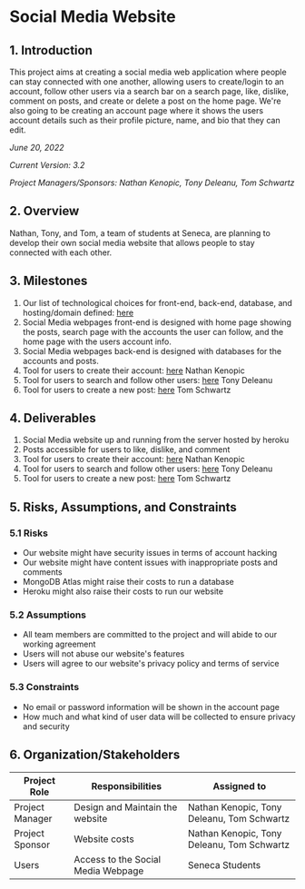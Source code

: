 # Social Media Website

## 1. Introduction

This project aims at creating a social media web application where people can stay connected with one another, allowing users to create/login to an account, follow other users via a search bar on a search page, like, dislike, comment on posts, and create or delete a post on the home page. We're also going to be creating an account page where it shows the users account details such as their profile picture, name, and bio that they can edit.

*June 20, 2022*

*Current Version: 3.2*

*Project Managers/Sponsors: Nathan Kenopic, Tony Deleanu, Tom Schwartz*

## 2. Overview

Nathan, Tony, and Tom, a team of students at Seneca, are planning to develop their own social media website that allows people to stay connected with each other.


## 3. Milestones

1. Our list of technological choices for front-end, back-end, database, and hosting/domain defined: [here](https://github.com/CAPSTONE-2022-2023/Group_06/blob/main/technical_details.md)
2. Social Media webpages front-end is designed with home page showing the posts, search page with the accounts the user can follow, and the home page with the users account info.
3. Social Media webpages back-end is designed with databases for the accounts and posts.
4. Tool for users to create their account: [here](https://github.com/CAPSTONE-2022-2023/Group_06/blob/main/use_cases/create_account.md) Nathan Kenopic
5. Tool for users to search and follow other users: [here](https://github.com/CAPSTONE-2022-2023/Group_06/blob/main/use_cases/search_user.md) Tony Deleanu
6. Tool for users to create a new post: [here](https://github.com/CAPSTONE-2022-2023/Group_06/blob/main/use_cases/Create_New_Post.md) Tom Schwartz

## 4. Deliverables

1. Social Media website up and running from the server hosted by heroku
2. Posts accessible for users to like, dislike, and comment
3. Tool for users to create their account: [here](https://github.com/CAPSTONE-2022-2023/Group_06/blob/main/use_cases/create_account.md) Nathan Kenopic
4. Tool for users to search and follow other users: [here](https://github.com/CAPSTONE-2022-2023/Group_06/blob/main/use_cases/search_user.md) Tony Deleanu
5. Tool for users to create a new post: [here](https://github.com/CAPSTONE-2022-2023/Group_06/blob/main/use_cases/Create_New_Post.md) Tom Schwartz

## 5. Risks, Assumptions, and Constraints

### 5.1 Risks

- Our website might have security issues in terms of account hacking
- Our website might have content issues with inappropriate posts and comments
- MongoDB Atlas might raise their costs to run a database
- Heroku might also raise their costs to run our website

### 5.2 Assumptions

- All team members are committed to the project and will abide to our working agreement
- Users will not abuse our website's features
- Users will agree to our website's privacy policy and terms of service

### 5.3 Constraints

- No email or password information will be shown in the account page
- How much and what kind of user data will be collected to ensure privacy and security

## 6. Organization/Stakeholders

| Project Role | Responsibilities | Assigned to |
| ----------- | ----------- | ----------- |
| Project Manager | Design and Maintain the website| Nathan Kenopic, Tony Deleanu, Tom Schwartz |
| Project Sponsor | Website costs | Nathan Kenopic, Tony Deleanu, Tom Schwartz |
| Users | Access to the Social Media Webpage | Seneca Students |
